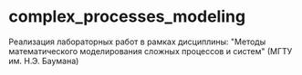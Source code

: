 # complex_processes_modeling
Реализация лабораторных работ в рамках дисциплины: "Методы математического моделирования сложных процессов и систем" (МГТУ им. Н.Э. Баумана)
